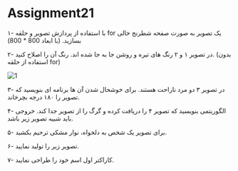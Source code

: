 # Assignment21

۱- با استفاده از پردازش تصویر و حلقه for یک تصویر به صورت صفحه شطرنج خالی بسازید. (با ابعاد 800 * 800)



۲- در تصویر ۱ و ۲ رنگ های تیره و روشن جا به جا شده اند. رنگ آن را اصلاح کنید. (بدون استفاده از حلقه for)

![1](https://user-images.githubusercontent.com/94698402/150739970-a64cfa10-1cdc-4ea5-92ba-7c6f62c5ec71.jpg)




۳- در تصویر ۳ دو مرد ناراحت هستند. برای خوشحال شدن آن ها برنامه ای بنویسید که تصویر را ۱۸۰ درجه بچرخاند.



۴- الگوریتمی بنویسید که تصویر ۴ را دریافت کرده و گرگ را از تصویر جدا کند. خروجی باید شبیه تصویر زیر باشد.



۵- برای تصویر یک شخص به دلخواه، نوار مشکی ترحیم بکشید.



۶- تصویر زیر را تولید نمایید.



۷- کاراکتر اول اسم خود را طراحی نمایید.
